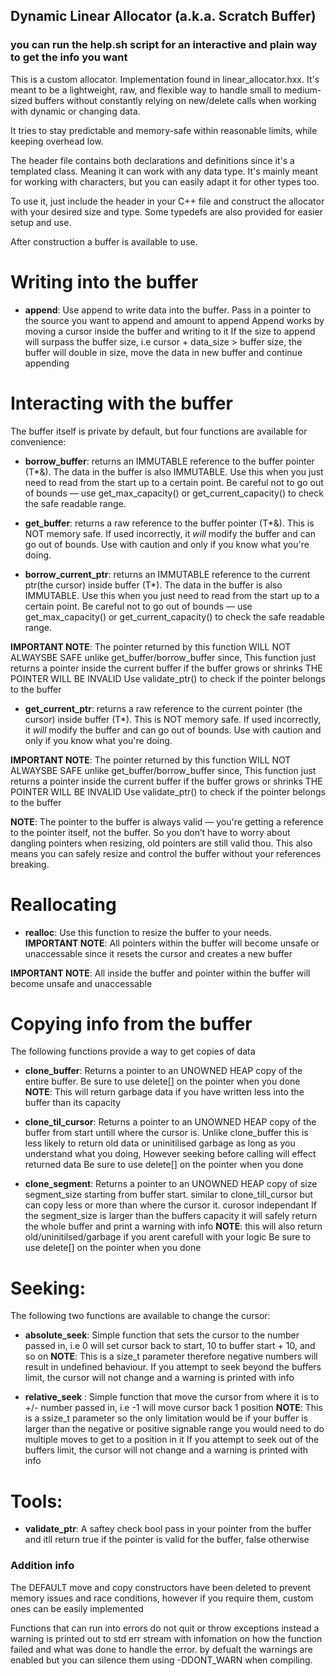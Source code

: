 ## Dynamic Linear Allocator (a.k.a. Scratch Buffer)

### you can run the help.sh script for an interactive and plain way to get the info you want


This is a custom allocator. Implementation found in linear_allocator.hxx.
It's meant to be a lightweight, raw, and flexible way to handle small to medium-sized buffers
without constantly relying on new/delete calls when working with dynamic or changing data.

It tries to stay predictable and memory-safe within reasonable limits, while keeping overhead low.

The header file contains both declarations and definitions since it's a templated class.
Meaning it can work with any data type. It's mainly meant for working with characters,
but you can easily adapt it for other types too.

To use it, just include the header in your C++ file and construct the allocator with your desired size and type.
Some typedefs are also provided for easier setup and use.

After construction a buffer is available to use.
# Writing into the buffer
- **append**:
Use append to write data into the buffer.
Pass in a pointer to the source you want to append and amount to append
Append works by moving a cursor inside the buffer and writing to it
If the size to append will surpass the buffer size, i.e cursor + data_size > buffer size,
the buffer will double in size, move the data in new buffer and continue appending


# Interacting with the buffer
The buffer itself is private by default, but four functions are available for convenience:
 - **borrow_buffer**:
returns an IMMUTABLE reference to the buffer pointer (T*&).
The data in the buffer is also IMMUTABLE.
Use this when you just need to read from the start up to a certain point.
Be careful not to go out of bounds — use get_max_capacity() or get_current_capacity() to check the safe readable range.

- **get_buffer**:
returns a raw reference to the buffer pointer (T*&).
This is NOT memory safe. If used incorrectly, it *will* modify the buffer and can go out of bounds.
Use with caution and only if you know what you're doing.

- **borrow_current_ptr**:
returns an IMMUTABLE reference to the current ptr(the cursor) inside buffer (T*).
The data in the buffer is also IMMUTABLE.
Use this when you just need to read from the start up to a certain point.
Be careful not to go out of bounds — use get_max_capacity() or get_current_capacity() to check the safe readable range.

__IMPORTANT NOTE__: The pointer returned by this function WILL NOT ALWAYSBE SAFE unlike get_buffer/borrow_buffer since,
This function just returns a pointer inside the current buffer if the buffer grows or shrinks THE POINTER WILL BE INVALID
Use validate_ptr() to check if the pointer belongs to the buffer

 - **get_current_ptr**:
returns a raw reference to the current pointer (the cursor) inside buffer (T*).
This is NOT memory safe. If used incorrectly, it *will* modify the buffer and can go out of bounds.
Use with caution and only if you know what you're doing.

__IMPORTANT NOTE__: The pointer returned by this function WILL NOT ALWAYSBE SAFE unlike get_buffer/borrow_buffer since,
This function just returns a pointer inside the current buffer if the buffer grows or shrinks THE POINTER WILL BE INVALID
Use validate_ptr() to check if the pointer belongs to the buffer

____NOTE____: The pointer to the buffer is always valid — you're getting a reference to the pointer itself,
not the buffer. So you don’t have to worry about dangling pointers when resizing, old pointers are still valid thou.
This also means you can safely resize and control the buffer without your references breaking.

# Reallocating
- **realloc**:
Use this function to resize the buffer to your needs.
__IMPORTANT NOTE__: All pointers within the buffer will become unsafe or unaccessable since it resets the cursor and creates a new buffer

__IMPORTANT NOTE__: All inside the buffer and pointer within the buffer will become unsafe and unaccessable

# Copying info from the buffer
The following functions provide a way to get copies of data
- **clone_buffer**:
Returns a pointer to an UNOWNED HEAP copy of the entire buffer.
Be sure to use delete[] on the pointer when you done
__NOTE__: This will return garbage data if you have written less into the buffer than its capacity

 - **clone_til_cursor**:
Returns a pointer to an UNOWNED HEAP copy of the buffer from start untill where the cursor is.
Unlike clone_buffer this is less likely to return old data or uninitilised garbage as long as you understand what you doing,
However seeking before calling will effect returned data
Be sure to use delete[] on the pointer when you done

 - **clone_segment**:
Returns a pointer to an UNOWNED HEAP copy of size segment_size starting from buffer start.
similar to clone_till_cursor but can copy less or more than where the cursor it. curosor independant
If the segment_size is larger than the buffers capacity it will safely return the whole buffer and print a warning with info
__NOTE__: this will also return old/uninitilsed/garbage if you arent carefull with your logic
Be sure to use delete[] on the pointer when you done

# Seeking:
The following two functions are available to change the cursor:
- **absolute_seek**:
Simple function that sets the cursor to the number passed in, i.e 0 will set cursor back to start, 10 to buffer start + 10, and so on
__NOTE__: This is a size_t parameter therefore negative numbers will result in undefined behaviour.
If you attempt to seek beyond the buffers limit, the cursor will not change and a warning is printed with info

- **relative_seek** :
Simple function that move the cursor from where it is to +/- number passed in, i.e -1 will move cursor back 1 position
__NOTE__: This is a ssize_t parameter so the only limitation would be if your buffer is larger than the negative or positive
signable range you would need to do multiple moves to get to a position in it
If you attempt to seek out of the buffers limit, the cursor will not change and a warning is printed with info

# Tools:
- **validate_ptr**:
A saftey check bool pass in your pointer from the buffer and itll return true if the pointer is valid for the buffer, false otherwise

### Addition info
The DEFAULT move and copy constructors have been deleted to prevent memory issues and race conditions,
however if you require them, custom ones can be easily implemented

Functions that can run into errors do not quit or throw exceptions instead a warning is printed out to std err stream with infomation on
how the function failed and what was done to handle the error. by defualt the warnings are enabled but you can silence them using -DDONT_WARN when compiling.
